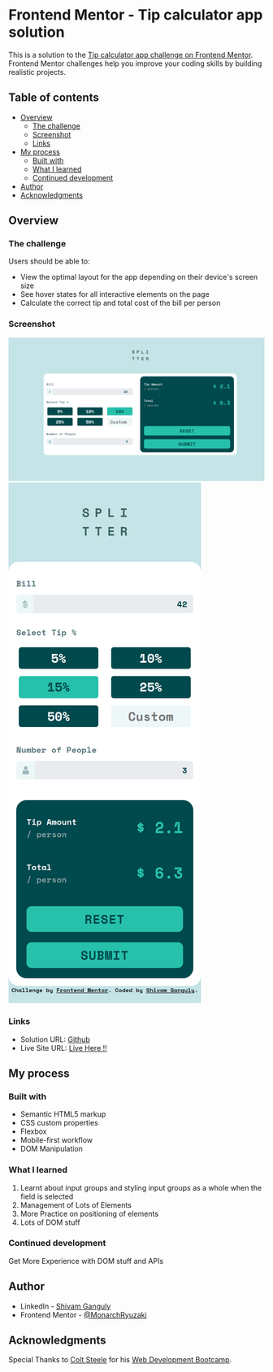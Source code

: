 # Frontend Mentor - Tip calculator app solution

This is a solution to the [Tip calculator app challenge on Frontend Mentor](https://www.frontendmentor.io/challenges/tip-calculator-app-ugJNGbJUX). Frontend Mentor challenges help you improve your coding skills by building realistic projects.

## Table of contents

- [Overview](#overview)
  - [The challenge](#the-challenge)
  - [Screenshot](#screenshot)
  - [Links](#links)
- [My process](#my-process)
  - [Built with](#built-with)
  - [What I learned](#what-i-learned)
  - [Continued development](#continued-development)
- [Author](#author)
- [Acknowledgments](#acknowledgments)

## Overview

### The challenge

Users should be able to:

- View the optimal layout for the app depending on their device's screen size
- See hover states for all interactive elements on the page
- Calculate the correct tip and total cost of the bill per person

### Screenshot

![desktop](image/desktop.png)
![mobile](image/mob.png)


### Links

- Solution URL: [Github](https://github.com/MonarchRyuzaki/Tip-Calculator-App)
- Live Site URL: [Live Here !!](https://monarchryuzaki.github.io/Tip-Calculator-App)

## My process

### Built with

- Semantic HTML5 markup
- CSS custom properties
- Flexbox
- Mobile-first workflow
- DOM Manipulation

### What I learned

1. Learnt about input groups and styling input groups as a whole when the field is selected
2. Management of Lots of Elements
3. More Practice on positioning of elements
4. Lots of DOM stuff

### Continued development

Get More Experience with DOM stuff and APIs 

## Author

* LinkedIn - [Shivam Ganguly](https://www.linkedin.com/in/shivam-ganguly-357b90255/)
* Frontend Mentor - [@MonarchRyuzaki](https://www.frontendmentor.io/profile/MonarchRyuzaki)

## Acknowledgments

Special Thanks to [Colt Steele](https://www.udemy.com/user/coltsteele/) for his [Web Development Bootcamp](https://www.udemy.com/course/the-web-developer-bootcamp/).
